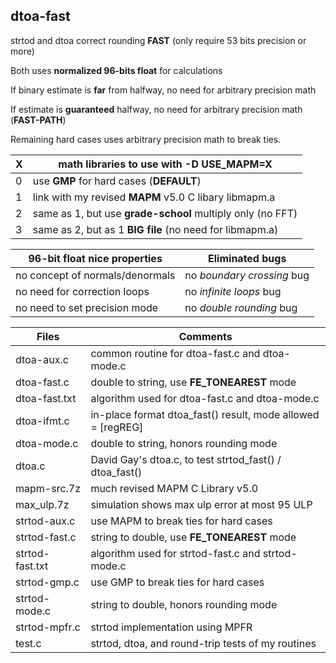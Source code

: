 ## dtoa-fast		
strtod and dtoa correct rounding **FAST** (only require 53 bits precision or more)

Both uses **normalized 96-bits float** for calculations		

If binary estimate is **far** from halfway, no need for arbitrary precision math		

If estimate is **guaranteed** halfway, no need for arbitrary precision math (**FAST-PATH**)

Remaining hard cases uses arbitrary precision math to break ties.		
		
| X | math libraries to use with -D USE_MAPM=X                     |		
|---| -------------------------------------------------------------|
| 0 | use **GMP** for hard cases (**DEFAULT**)                     |		
| 1 | link with my revised **MAPM** v5.0 C libary libmapm.a        |		
| 2 | same as 1, but use **grade-school** multiply only (no FFT)   |		
| 3 | same as 2, but as 1 **BIG file** (no need for libmapm.a)     |		
			
		
| 96-bit float nice properties    | Eliminated bugs |		
| ----------------------------    | --------------- |		
| no concept of normals/denormals | no *boundary crossing* bug |		
| no need for correction loops    | no *infinite loops* bug    |		
| no need to set precision mode   | no *double rounding* bug   |		
		
| Files           | Comments |		
| -----           | -------- |		
| dtoa-aux.c      | common routine for dtoa-fast.c and dtoa-mode.c              |		
| dtoa-fast.c     | double to string, use **FE_TONEAREST** mode                 |		
| dtoa-fast.txt   | algorithm used for dtoa-fast.c and dtoa-mode.c              |
| dtoa-ifmt.c     | in-place format dtoa_fast() result, mode allowed = [regREG] |		
| dtoa-mode.c     | double to string, honors rounding mode                      |		
| dtoa.c          | David Gay's dtoa.c, to test strtod_fast() / dtoa_fast()     |		
| mapm-src.7z     | much revised MAPM C Library v5.0                            |		
| max_ulp.7z      | simulation shows max ulp error at most 95 ULP               |
| strtod-aux.c    | use MAPM to break ties for hard cases                       |		
| strtod-fast.c   | string to double, use **FE_TONEAREST** mode                 |		
| strtod-fast.txt | algorithm used for strtod-fast.c and strtod-mode.c          |		
| strtod-gmp.c    | use GMP to break ties for hard cases                        |		
| strtod-mode.c   | string to double, honors rounding mode                      |
| strtod-mpfr.c   | strtod implementation using MPFR                            |
| test.c          | strtod, dtoa, and round-trip tests of my routines           |	
